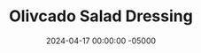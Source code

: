 ---
layout: post
title:  "Olivcado Salad Dressing"
date:   2024-04-17 00:00:00 -05000
categories: 
- Recipes
- Sauces, etc.
permalink: /recipes/olivcado
image: /assets/Food/Spreads, Sauces, Toppings/Olivcado/olivcado-cover.jpg
ing: olivcado-ing
facts: olivcado-facts
Prep: 5
Rest: 
Cook: 
Source1: https://youtu.be/LDTe3k7y5_I?si=fRmBeMMaXI3lE7O5
Source2: 
tags: 
- dressing
- salad
- spread
- sauce
- avocado
- olive
- kalamata olives
- balsamic vinegar
- nutritional yeast
- vegan
- garlic powder
- onion powder
- nooch
- grated cheese
- parmesean
- creamy
- ceasar
- mayo
Description: This salad dressing still packs healthy fats while being vegan and oil free. It feels like a vegan Caesar dressing, using avocado and olives instead of mayo and anchovies. It's perfectly tangy and sweet from the balsamic, creamy from the avocado, and "cheesy" from the nutritional yeast. Each serving is about 2 tbsp, or 30 g.
Instructions: 
- Blend all ingredients in a small food processor until smooth. Adjust consistency by adding water if necessary, and add salt to taste if necessary (I thought it was good as is). Transfer to a container, and store in the fridge<br><br>
- <center><img src="/assets/Food/Spreads, Sauces, Toppings/Olivcado/olivcado-1.jpg" alt="" class="instruction-image"></center>
---